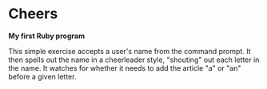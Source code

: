 Cheers
======
__My first Ruby program__

This simple exercise accepts a user's name from the command prompt. It then spells out the name in a cheerleader style,
"shouting" out each letter in the name.  It watches for whether it needs to add the article "a" or "an" before a given letter.
